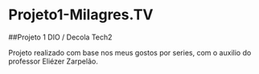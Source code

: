 # Projeto1-Milagres.TV

##Projeto 1 DIO / Decola Tech2

Projeto realizado com base nos meus gostos por series, com o auxilio do professor Eliézer Zarpelão.
